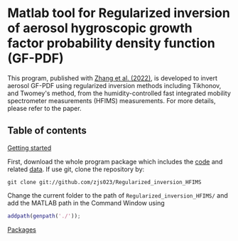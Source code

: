 # Matlab tool for Regularized inversion of aerosol hygroscopic growth factor probability density function (GF-PDF)

This program, published with [Zhang et al. (2022)](https://amt.copernicus.org/preprints/amt-2021-334/), is developed to invert aerosol GF-PDF using regularized inversion methods including Tikhonov, and Twomey's method, from the humidity-controlled fast integrated mobility spectrometer measurements (HFIMS) measurements. For more details, please refer to the paper.

## Table of contents
[Getting started](#getting-started)

First, download the whole program package which includes the [code](https://github.com/zjs023/Regularized_inversion_HFIMS/tree/master/m%20files) and related [data](https://github.com/zjs023/Regularized_inversion_HFIMS/tree/master/data/FIMS). If use git, clone the repository by:
```shell
git clone git://github.com/zjs023/Regularized_inversion_HFIMS
```
Change the current folder to the path of `Regularized_inversion_HFIMS/` and add the MATLAB path in the Command Window using
```Matlab
addpath(genpath('./'));
```
[Packages](#Packages)
